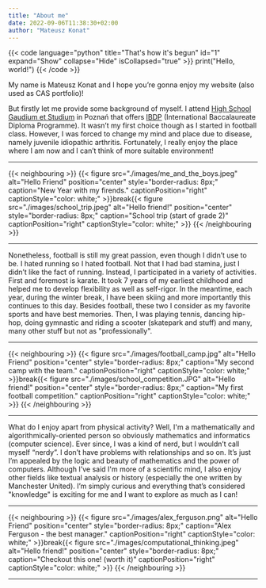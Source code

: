 ```yaml
---
title: "About me"
date: 2022-09-06T11:38:30+02:00
author: "Mateusz Konat"
---
```


{{< code language="python" title="That's how it's begun" id="1" expand="Show" collapse="Hide" isCollapsed="true" >}}
print("Hello, world!")
{{< /code >}}

My name is Mateusz Konat and I hope you’re gonna enjoy my website (also used as CAS portfolio)! 

But firstly let me provide some background of myself. I attend [High School Gaudium et Studium](https://edu-ges.pl/high-school/about-school) in Poznań that offers [IBDP](https://www.ibo.org/programmes/diploma-programme/) (International Baccalaureate Diploma Programme). It wasn’t my first choice though as I started in football class. However, I was forced to change my mind and place due to disease, namely juvenile idiopathic arthritis. Fortunately, I really enjoy the place where I am now and I can’t think of more suitable environment!

***
{{< neighbouring >}}
{{< figure src="./images/me_and_the_boys.jpeg" alt="Hello Friend" position="center" style="border-radius: 8px;" caption="New Year with my firends." captionPosition="right" captionStyle="color: white;" >}}break{{< figure src="./images/school_trip.jpeg" alt="Hello friend!" position="center" style="border-radius: 8px;" caption="School trip (start of grade 2)" captionPosition="right" captionStyle="color: white;" >}}
{{< /neighbouring >}}
***

Nonetheless, football is still my great passion, even though I didn’t use to be. I hated running so I hated football. Not that I had bad stamina, just I didn’t like the fact of running. Instead, I participated in a variety of activities. First and foremost is karate. It took 7 years of my earliest childhood and helped me to develop flexibility as well as self-rigor. In the meantime, each year, during the winter break, I have been skiing and more importantly this continues to this day. Besides football, these two I consider as my favorite sports and have best memories. Then, I was playing tennis, dancing hip-hop, doing gymnastic and riding a scooter (skatepark and stuff) and many, many other stuff but not as "professionally". 

***
{{< neighbouring >}}
{{< figure src="./images/football_camp.jpg" alt="Hello Friend" position="center" style="border-radius: 8px;" caption="My second camp with the team." captionPosition="right" captionStyle="color: white;" >}}break{{< figure src="./images/school_competition.JPG" alt="Hello friend!" position="center" style="border-radius: 8px;" caption="My first football competition." captionPosition="right" captionStyle="color: white;" >}}
{{< /neighbouring >}}
***

What do I enjoy apart from physical activity? Well, I'm a mathematically and algorithmically-oriented person so obviously mathematics and informatics (computer science). Ever since, I was a kind of nerd, but I wouldn’t call myself “nerdy”. I don’t have problems with relationships and so on. It’s just I’m appealed by the logic and beauty of mathematics and the power of computers. Although I’ve said I'm more of a scientific mind, I also enjoy other fields like textual analysis or history (especially the one written by Manchester United). I’m simply curious and everything that’s considered "knowledge" is exciting for me and I want to explore as much as I can!

***
{{< neighbouring >}}
{{< figure src="./images/alex_ferguson.png" alt="Hello Friend" position="center" style="border-radius: 8px;" caption="Alex Ferguson - the best manager." captionPosition="right" captionStyle="color: white;" >}}break{{< figure src="./images/computational_thinking.jpeg" alt="Hello friend!" position="center" style="border-radius: 8px;" caption="Checkout this one! (worth it)" captionPosition="right" captionStyle="color: white;" >}}
{{< /neighbouring >}}
***
